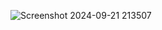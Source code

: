 ![Screenshot 2024-09-21 213507](https://github.com/user-attachments/assets/8a2a7931-f169-41c8-87a9-3c3f7797d977)
